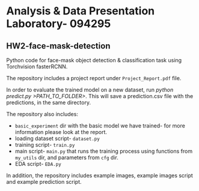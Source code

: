 # Analysis & Data Presentation Laboratory- 094295
## HW2-face-mask-detection

Python code for face-mask object detection &amp; classification task using Torchvision fasterRCNN. 

The repository includes a project report under `Project_Report.pdf` file. 

In order to evaluate the trained model on a new dataset, run _python predict.py >PATH_TO_FOLDER>_. This will save a prediction.csv file with the predictions, in the same directory. 

The repository also includes: 
* `basic_experiment` dir with the basic model we have trained- for more information please look at the report. 
* loading dataset script- `dataset.py` 
* training script- `train.py `
* main script- `main.py` that runs the training process using functions from `my_utils` dir, and parameters from `cfg` dir. 
* EDA script- `EDA.py` 

In addition, the repository includes example images, example images script and example prediction script. 
